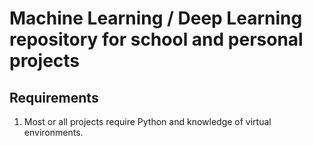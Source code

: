 # Machine Learning / Deep Learning repository for school and personal projects

## Requirements
1. Most or all projects require Python and knowledge of virtual environments.
